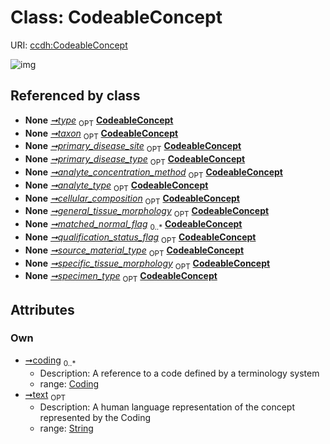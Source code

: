
# Class: CodeableConcept




URI: [ccdh:CodeableConcept](https://example.org/ccdh/CodeableConcept)


![img](http://yuml.me/diagram/nofunky;dir:TB/class/[Coding],[Coding]<coding%200..*-++[CodeableConcept&#124;text:string%20%3F],[Identifier]++-%20type%200..1>[CodeableConcept],[Patient]++-%20taxon%200..1>[CodeableConcept],[ResearchSubject]++-%20primary_disease_site%200..1>[CodeableConcept],[ResearchSubject]++-%20primary_disease_type%200..1>[CodeableConcept],[Specimen]++-%20analyte_concentration_method%200..1>[CodeableConcept],[Specimen]++-%20analyte_type%200..1>[CodeableConcept],[Specimen]++-%20cellular_composition%200..1>[CodeableConcept],[Specimen]++-%20general_tissue_morphology%200..1>[CodeableConcept],[Specimen]++-%20matched_normal_flag%200..*>[CodeableConcept],[Specimen]++-%20qualification_status_flag%200..1>[CodeableConcept],[Specimen]++-%20source_material_type%200..1>[CodeableConcept],[Specimen]++-%20specific_tissue_morphology%200..1>[CodeableConcept],[Specimen]++-%20specimen_type%200..1>[CodeableConcept],[Specimen],[ResearchSubject],[Patient],[Identifier])

## Referenced by class

 *  **None** *[➞type](../slots/identifier__type.md)*  <sub>OPT</sub>  **[CodeableConcept](../classes/CodeableConcept.md)**
 *  **None** *[➞taxon](../slots/patient__taxon.md)*  <sub>OPT</sub>  **[CodeableConcept](../classes/CodeableConcept.md)**
 *  **None** *[➞primary_disease_site](../slots/researchSubject__primary_disease_site.md)*  <sub>OPT</sub>  **[CodeableConcept](../classes/CodeableConcept.md)**
 *  **None** *[➞primary_disease_type](../slots/researchSubject__primary_disease_type.md)*  <sub>OPT</sub>  **[CodeableConcept](../classes/CodeableConcept.md)**
 *  **None** *[➞analyte_concentration_method](../slots/specimen__analyte_concentration_method.md)*  <sub>OPT</sub>  **[CodeableConcept](../classes/CodeableConcept.md)**
 *  **None** *[➞analyte_type](../slots/specimen__analyte_type.md)*  <sub>OPT</sub>  **[CodeableConcept](../classes/CodeableConcept.md)**
 *  **None** *[➞cellular_composition](../slots/specimen__cellular_composition.md)*  <sub>OPT</sub>  **[CodeableConcept](../classes/CodeableConcept.md)**
 *  **None** *[➞general_tissue_morphology](../slots/specimen__general_tissue_morphology.md)*  <sub>OPT</sub>  **[CodeableConcept](../classes/CodeableConcept.md)**
 *  **None** *[➞matched_normal_flag](../slots/specimen__matched_normal_flag.md)*  <sub>0..*</sub>  **[CodeableConcept](../classes/CodeableConcept.md)**
 *  **None** *[➞qualification_status_flag](../slots/specimen__qualification_status_flag.md)*  <sub>OPT</sub>  **[CodeableConcept](../classes/CodeableConcept.md)**
 *  **None** *[➞source_material_type](../slots/specimen__source_material_type.md)*  <sub>OPT</sub>  **[CodeableConcept](../classes/CodeableConcept.md)**
 *  **None** *[➞specific_tissue_morphology](../slots/specimen__specific_tissue_morphology.md)*  <sub>OPT</sub>  **[CodeableConcept](../classes/CodeableConcept.md)**
 *  **None** *[➞specimen_type](../slots/specimen__specimen_type.md)*  <sub>OPT</sub>  **[CodeableConcept](../classes/CodeableConcept.md)**

## Attributes


### Own

 * [➞coding](../slots/codeableConcept__coding.md)  <sub>0..*</sub>
     * Description: A reference to a code defined by a terminology system
     * range: [Coding](../classes/Coding.md)
 * [➞text](../slots/codeableConcept__text.md)  <sub>OPT</sub>
     * Description: A human language representation of the concept represented by the Coding
     * range: [String](../types/String.md)

